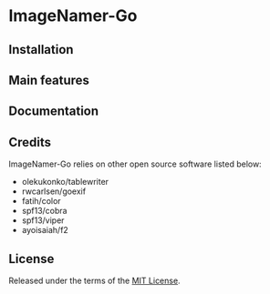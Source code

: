 # ImageNamer-Go

## Installation

## Main features

## Documentation

## Credits

ImageNamer-Go relies on other open source software listed below:
* olekukonko/tablewriter
* rwcarlsen/goexif
* fatih/color
* spf13/cobra
* spf13/viper
* ayoisaiah/f2

## License

Released under the terms of the [MIT License](https://github.com/jolsfd/imagenamer-go/blob/main/LICENSE).